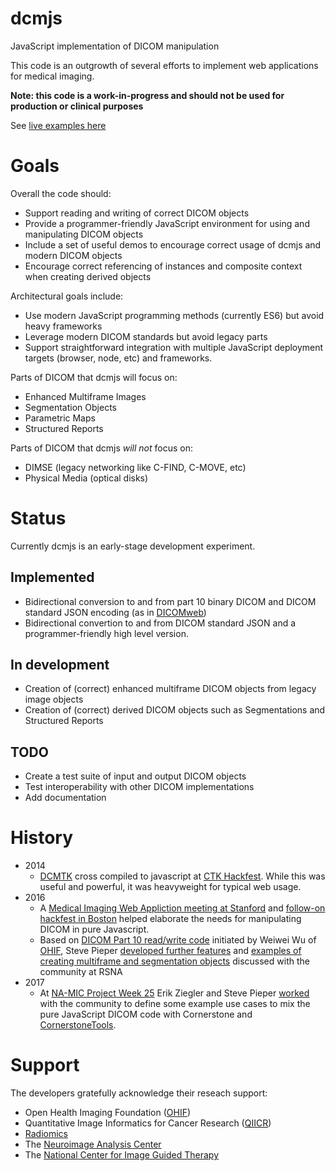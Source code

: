# dcmjs
JavaScript implementation of DICOM manipulation

This code is an outgrowth of several efforts to implement web applications for medical imaging.

**Note: this code is a work-in-progress and should not be used for production or clinical purposes**

See [live examples here](https://pieper.github.io/dcmjs/examples/)

# Goals

Overall the code should:
* Support reading and writing of correct DICOM objects
* Provide a programmer-friendly JavaScript environment for using and manipulating DICOM objects
* Include a set of useful demos to encourage correct usage of dcmjs and modern DICOM objects
* Encourage correct referencing of instances and composite context when creating derived objects

Architectural goals include:
* Use modern JavaScript programming methods (currently ES6) but avoid heavy frameworks
* Leverage modern DICOM standards but avoid legacy parts
* Support straightforward integration with multiple JavaScript deployment targets (browser, node, etc) and frameworks.

Parts of DICOM that dcmjs will focus on:
* Enhanced Multiframe Images
* Segmentation Objects
* Parametric Maps
* Structured Reports

Parts of DICOM that dcmjs *will not* focus on:
* DIMSE (legacy networking like C-FIND, C-MOVE, etc)
* Physical Media (optical disks)

# Status
Currently dcmjs is an early-stage development experiment.
  ## Implemented
  * Bidirectional conversion to and from part 10 binary DICOM and DICOM standard JSON encoding (as in [DICOMweb](http://dicomweb.org))
  * Bidirectional convertion to and from DICOM standard JSON and a programmer-friendly high level version.
  ## In development
  * Creation of (correct) enhanced multiframe DICOM objects from legacy image objects
  * Creation of (correct) derived DICOM objects such as Segmentations and Structured Reports
  ## TODO
  * Create a test suite of input and output DICOM objects
  * Test interoperability with other DICOM implementations
  * Add documentation

# History
* 2014
  * [DCMTK](dcmtk.org) cross compiled to javascript at [CTK Hackfest](http://www.commontk.org/index.php/CTK-Hackfest-May-2014).
While this was useful and powerful, it was heavyweight for typical web usage.
* 2016
  * A [Medical Imaging Web Appliction meeting at Stanford](http://qiicr.org/web/outreach/Medical-Imaging-Web-Apps/) and
[follow-on hackfest in Boston](http://qiicr.org/web/outreach/MIWS-hackfest/) helped elaborate the needs for manipulating DICOM in pure Javascript.
  * Based on [DICOM Part 10 read/write code](https://github.com/OHIF/dicom-dimse) initiated by Weiwei Wu of [OHIF](http://ohif.org), Steve Pieper [developed further features](https://github.com/pieper/sites/tree/gh-pages/dcmio) and 
[examples of creating multiframe and segmentation objects](https://github.com/pieper/sites/tree/gh-pages/DICOMzero) discussed with
the community at RSNA
* 2017
  * At [NA-MIC Project Week 25](https://na-mic.org/wiki/Project_Week_25) Erik Ziegler and Steve Pieper [worked](https://na-mic.org/wiki/Project_Week_25/DICOM_Segmentation_Support_for_Cornerstone_and_OHIF_Viewer)
 with the community to define some example use cases to mix the pure JavaScript DICOM code with Cornerstone and [CornerstoneTools](https://github.com/chafey/cornerstoneTools).
 
 # Support
 The developers gratefully acknowledge their reseach support:
 * Open Health Imaging Foundation ([OHIF](http://ohif.org))
 * Quantitative Image Informatics for Cancer Research ([QIICR](http://qiicr.org))
 * [Radiomics](http://radiomics.io)
 * The [Neuroimage Analysis Center](http://nac.spl.harvard.edu)
 * The [National Center for Image Guided Therapy](http://ncigt.org)
